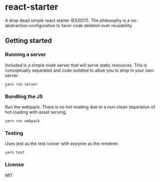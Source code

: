 # react-starter

A drop dead simple react starter (ES2017). The philosophy is a no-abstraction configuration to favor code deletion over reusability.

## Getting started
### Running a server
Included is a simple node server that will serve static resources. This is conceptually separated and code isolated to allow you to drop in your own server.
```
yarn run server
```

### Bundling the JS
Run the webpack. There is no hot-loading due to a non-clean separation of hot-loading with asset serving.
```
yarn run webpack
```

### Testing
Uses jest as the test runner with enzyme as the renderer.
```
yarn test
```

### License
MIT